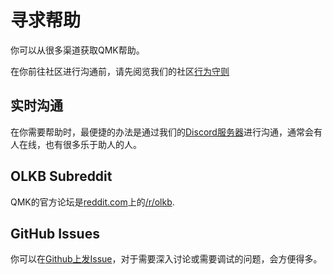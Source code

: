 # 寻求帮助

<!---
  original document: 0.15.12:docs/support.md
  git diff 0.15.12 HEAD -- docs/support.md | cat
-->

你可以从很多渠道获取QMK帮助。

在你前往社区进行沟通前，请先阅览我们的社区[行为守则](https://qmk.fm/coc/)

## 实时沟通

在你需要帮助时，最便捷的办法是通过我们的[Discord服务器](https://discord.gg/Uq7gcHh)进行沟通，通常会有人在线，也有很多乐于助人的人。

## OLKB Subreddit

QMK的官方论坛是[reddit.com](https://reddit.com)上的[/r/olkb](https://reddit.com/r/olkb).

## GitHub Issues

你可以在[Github上发Issue](https://github.com/qmk/qmk_firmware/issues)，对于需要深入讨论或需要调试的问题，会方便得多。
